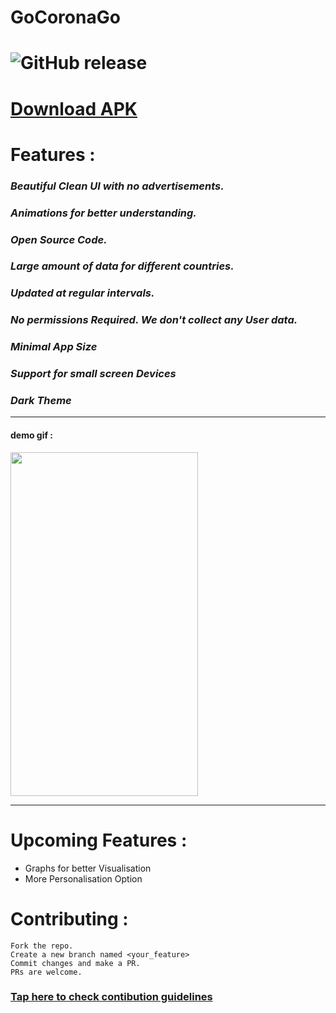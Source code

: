 # GoCoronaGo

# ![GitHub release](https://img.shields.io/badge/release-v4.1-blue)

# [Download APK](https://github.com/ritwikshanker/GoCoronaGo/releases/download/v4.1/GoCoronaGo.apk)

# **Features :** 

### ***Beautiful Clean UI with no advertisements.***

### ***Animations for better understanding.***

### ***Open Source Code.***

### ***Large amount of data for different countries.***

### ***Updated at regular intervals.***

### ***No permissions Required. We don't collect any User data.***

### ***Minimal App Size***

### ***Support for small screen Devices***

### ***Dark Theme*** 

***
#### demo gif : 

<img src="demo/demo.gif" width="300" height="550"/>

***

# **Upcoming Features :**

- Graphs for better Visualisation
- More Personalisation Option 

# Contributing : 

    Fork the repo.
    Create a new branch named <your_feature>
    Commit changes and make a PR.
    PRs are welcome.

### [Tap here to check contibution guidelines](CONTRIBUTING.md)